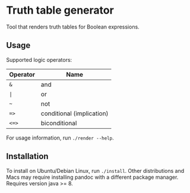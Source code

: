 # Truth table generator
Tool that renders truth tables for Boolean expressions.

## Usage
Supported logic operators:

| Operator | Name |
| -- | -- |
| `&` | and |
| `\|` | or |
| `~` | not |
| `=>` | conditional (implication) |
| `<=>` | biconditional |

For usage information, run `./render --help`.  

## Installation
To install on Ubuntu/Debian Linux, run `./install`.  Other distributions and Macs may require installing pandoc with a different package manager.  Requires version java >= 8.
